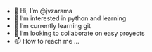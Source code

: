 - 👋 Hi, I’m @jvzarama
- 👀 I’m interested in python and learning
- 🌱 I’m currently learning git 
- 💞️ I’m looking to collaborate on easy proyects 
- 📫 How to reach me ...

<!---
jvzarama/jvzarama is a ✨ special ✨ repository because its `README.md` (this file) appears on your GitHub profile.
You can click the Preview link to take a look at your changes.
--->
